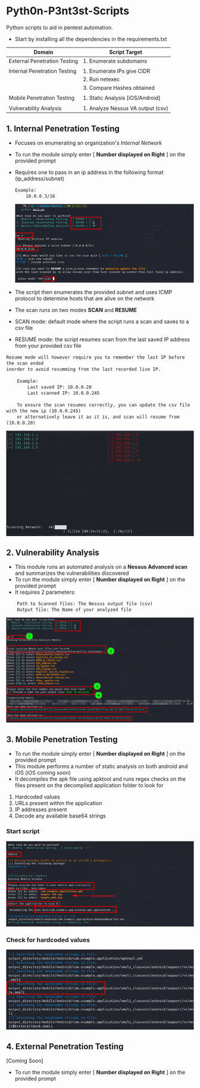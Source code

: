 # Pyth0n-P3nt3st-Scripts

Python scripts to aid in pentest automation.
- Start by installing all the dependencies in the requirements.txt

| Domain                       | Script Target                      |
| ---------------------------- | ---------------------------------- |
| External Penetration Testing | 1. Enumerate subdomains            |
|                              |                                    |
| Internal Penetration Testing | 1. Enumerate IPs give CIDR         |
|                              | 2. Run netexec                     |
|                              | 3. Compare Hashes obtained         |
|                              |                                    |
| Mobile Penetration Testing   | 1. Static Analysis [iOS/Android]   |
|                              |                                    |
| Vulnerability Analysis       | 1. Analyze Nessus VA output (csv) |

## 1. Internal Penetration Testing

- Focuses on enumerating an organization's _Internal Network_
- To run the module simply enter [ **Number displayed on Right** ] on the provided prompt
- Requires one to pass in an ip address in the following format (ip_address/subnet)
 
  ```text
  Example:
      10.0.0.3/16
  ```
  ![Internal Module](images/internal.png)

- The script then enumerates the provided subnet and uses ICMP protocol to determine hosts that are alive on the network
- The scan runs on two modes **SCAN** and **RESUME**
- SCAN mode: default mode where the script runs a scan and saves to a csv file
- RESUME mode: the script resumes scan from the last saved IP address from your provided csv file

```text
Resume mode will however require you to remember the last IP before the scan ended 
inorder to avoid resumming from the last recorded live IP.

    Example:
        Last saved IP: 10.0.0.20
        Last scanned IP: 10.0.0.245

    To ensure the scan resumes correctly, you can update the csv file with the new ip (10.0.0.245)
    or alternatively leave it as it is, and scan will resume from (10.0.0.20)

```
![Scan Progress](images/scan_progress.png)

## 2. Vulnerability Analysis

- This module runs an automated analysis on a **Nessus Advanced scan** and summarizes the vulnerabilities discovered
- To run the module simply enter [ **Number displayed on Right** ] on the provided prompt
- It requires 2 parameters:

```text
    Path to Scanned files: The Nessus output file (csv)
    Output file: The Name of your analyzed file
```
![Vulnerability Analysis](images/va.png)

## 3. Mobile Penetration Testing


- To run the module simply enter [ **Number displayed on Right** ] on the provided prompt
- This module performs a number of static analysis on both android and iOS (iOS coming soon)
- It decompiles the apk file using apktool and runs regex checks on the files present on the decompiled application folder to look for
1. Hardcoded values
2. URLs present within the application
3. IP addresses present
4. Decode any available base64 strings

### Start script
![Mobile Penetration](images/mobile-start.png)

### Check for hardcoded values
![Hardcoded strings](images/mobile-hardcoded.png)

## 4. External Penetration Testing

[Coming Soon]

- To run the module simply enter [ **Number displayed on Right** ] on the provided prompt


